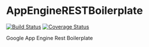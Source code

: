 # AppEngineRESTBoilerplate
[![Build Status](https://travis-ci.org/Brok-Bucholtz/AppEngineRESTBoilerplate.svg?branch=master)](https://travis-ci.org/Brok-Bucholtz/AppEngineRESTBoilerplate) [![Coverage Status](https://coveralls.io/repos/Brok-Bucholtz/AppEngineRESTBoilerplate/badge.svg?branch=master&service=github)](https://coveralls.io/github/Brok-Bucholtz/AppEngineRESTBoilerplate?branch=master)

Google App Engine Rest Boilerplate
